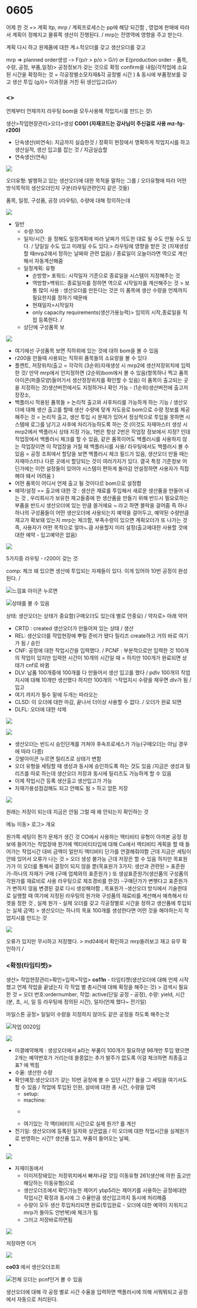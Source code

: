 # 0605

어제 한 것  =&gt; 계획 ltp, mrp / 계획프로세스는 pp에 해당 되긴함 , 영업에 판매에 따라서 계획이 정해지고 물류쪽 생산이 진행된다. / mrp는 전영역에 영향을 주고 받는다. 

계획 다시 하고 완제품에 대한 계ㅗ힉오더를 갖고 생산오더를 갖고 

mrp =&gt; planned order생성 -&gt; F\(p/r &gt; p/o &gt; G/r\) or  E\(production order  - 품목, 수량, 공정, 부품,일정\)&gt; 공정정보가 갖는 것으로 확정 confirm을 내림\(각작업에 소요된 시간을 확정하는 것  = 각공정별소모자재&각 공정별 시간 \) & 동시에 부품정보를 갖고 생산 투입 \(g/i\)&gt; 이과정을 거친 뒤 생산입고\(G/r\)



### &lt;&gt;

언제부터 언제까지 라우팅  bom을 모두사용해 작업지시를 만드는 것\

생산&gt;작업현장관리&gt;오더&gt;생성 **CO01 \(자재코드는 강사님이 주신걸로 사용 mz-fg-r200\)**

* 단속생산\(비연속\): 지금까지 실습한것 / 정확히 현장에서 명확하게 작업지시를 하고 생산실적, 생산 입고를 잡는 것 / 지금실습할 
* 연속생산\(연속\)

![](../../../.gitbook/assets/image%20%2894%29.png)

오더유형: 발행하고 있는 생산오더에 대한 목적을 말하는 그룹 / 오더유형에 따라 어떤 방식목적의 생산오더인지 구분\(라우팅관련인지 같은 것들\)

품목, 일정, 구성품, 공정 \(라우팅\), 수량에 대해 정의하는데

![](../../../.gitbook/assets/image%20%28118%29.png)

* 일반
  * 수량:100
  * 일자/시간: 을 정해도 일정계획에 따라 날짜가 의도한 대로 될 수도 안될 수도 있다. / 당일일 수도 있고 미래일 수도 있다.&gt; 라우팅에 영향을 받은 것 \(자재생성할 때mrp2에서 정하는 날짜와 관련 없음\) / 종료일이 오늘이라면 역으로 계산해서 자동계산해줌 
  * 일정계획: 유형
    * 순방향&gt; 포워드: 시작일자 기준으로 종료일을 시스템이 지정해주는 것
    * 역방향&gt;백워드: 종료일자를 정하면 역으로 시작일자를 계산해주는 것 &gt; 보통 많이 사용 : 생산오더를 만든다는 것은 이 품목에 생산 수량을 언제까지 필요한지를 정하기 때문에 
    * 현재일자&gt;시작일자
    * only capacity requirements\(생산가용능력\)&gt; 임의의 시작,종료일을 직접 등록한다. / 
  * 상단에 구성품목 보

![](../../../.gitbook/assets/image%20%28104%29.png)

* 여기에선 구성품목 보면 직하위에 있는 것에 대하 bom을  볼 수 있음
* r200을 만들때 사용되는 직하위 품목들의 소요량을 볼 수 있다
* 플랜트, 저장위치\(출고 = 각각의 \(3순위\)자재생성 시 mrp2에 생산저장위치에 입력한 것/ 만약 mrp에서 안지정하면 \(2순위\)bom에서 볼 수 있음\(항목하나 찍고 품목아이콘\(퍼즐모양\)들어가서 생산정장위치를 확인할 수 있음\) 이 품목이 출고되는 곳을 지정하는 것\)생산버전에서도 지정하거나 확인 가능 - \(1순위\)생산버전에 출고저장장소, 
* 백플러시 적용된 품목들 &gt; 논리적 출고와 사후처리를 가능하게 하는 기능 / 생산오더에 대해 생산 출고를 할때 생산 수량에 맞게 자도응로 bom으로 수량 정보를 제공해주는 것 = 논리적 출고, 생산 투입 시 문제가 있어서 정상적으로 투입을 못하면 시스템에 로그를 남기고 사후에 처리가능하도록 하는 것 \(이것도 자재마스터 생성 시 mrp2에서 백플러시 상태 지정 가능, 1번은 항상 2번은 작업장 정보에서 지정? 인데 작업장에서 백플러시 체크를 할 수 있음, 같은 품목이어도 백플러시를 사용하지 않는 작업장이면 이 작업장을 거칠 때 백플러시를 사용/ 라우팅에서도 백플러시 볼 수 있음 = 공정 조회에서  할당을 보면 백플러시 체크 필드가 있음, 생산오더 만들 때는 자재마스터나 다른 곳에서 할당되는 것이 여러가지가 있다. 결국 특정 기준정보 어딘가에는 이런 설정들이 있어야 시스템이 편하게 돌아감 안설정하면 사용자가 직접해야 돼서 어려움 \)
* 어떤 품목이 어디서 언제 출고 될 것이다르 bom으로 설정함
* 예약/설정 == 출고에 대한 것 : 생산은 재료를 투입해서 새로운 생산품을 만들어 내는 것 , 우리회사가 보유한 재고들중에 한 생산품을 만들기 위해 반드시 필요로하는 부품을 반드시 생산오더에 있는 만큼 쓸거에요 ~ 라고 하면 블락을 걸어줌 즉 하나하나의 구성품들이 어떤 생산오더에 사용되는지 예약을 걸어두고, 예약된 수량만큼 재고가 확보돼 있는지 mrp는 체크함, 부족수량이 있으면 계획오더가 또 나가는 것 즉, 사용자가 어떤 목적으로 얼마ㄴ큼 사용할지 미리 설정\(출고에대한 사용할 것에 대한 예약 - 입고예약은 없음\)

![](../../../.gitbook/assets/image%20%28111%29.png)

5가지중 라우팅  - r200이 갖는 것 

comp: 체크 돼 있으면 생산에 투입되는 자재들이 있다. 이게 있어야 10번 공정이 완성된다. / 

![&#xB290;&#xB08C;&#xD45C; &#xC544;&#xC774;&#xCF58; &#xB204;&#xB974;&#xBA74; ](../../../.gitbook/assets/image%20%28103%29.png)

![&#xC0C1;&#xD0DC;&#xB97C; &#xBCFC; &#xC218; &#xC788;&#xC74C;](../../../.gitbook/assets/image%20%28117%29.png)

상태: 생산오더는 상태가 중요함\(구매오더도 있는데 별로 안중요\) / 약자로&gt;  아래 약어

* CRTD : created 생산오더가 만들어져 있는 상태 / 생산
* REL: 생산오더를 작업현장에 뿌릴 준비가 됐다 릴리즈 create하고 거의 바로 여기가 됨 / 승인
* CNF: 공정에 대한 작업시간을 입력했다. / PCNF : 부분적으로만 입력한 것 100개의 작업이 있지만 입력한 시간이 10개의 시간일 때 = 하지만 100개가 완료되면 상태가 cnf로 바뀜
* DLV: 납품 100개중에 100개를 다 만들어서 생산 입고를 했다 / pdlv 100개의 작업지시에 대해 10개만 생산했다 하지만 100개의 ㄱ작업지시 수량을 채우면 dlv가 됨 / 입고
* 여기 까지가 필수 밑에 두개는 따라오는 
* CLSD: 이 오더에 대한 마감, 끝나서 더이상 사용할 수 없다. / 오더가 완료 되면 
* DLFL: 오더에 대한 삭제 

![](../../../.gitbook/assets/image%20%28108%29.png)

![](../../../.gitbook/assets/image%20%2895%29.png)

* 생산오더는 반드시 승인단계를 거쳐야 후속프로세스가 가능\(구매오더는 아님 경우에 따라 다름\)
* 깃발아이콘 누르면 릴리즈로 상태가 변함
* 오더 유형을 세팅할 때 생성과 동시에 승인하도록 하는 것도 있음 /지금은 생성과 릴리즈를 따로 하는데 생산오더 저장과 동시에 릴리즈도 가능하게 할 수 있음
* 이제 작업시간 등록 생산출고 생산입고가 가능
* 자재가용성점검해도 되고 안해도 됨  &gt; 하고 암튼 저장 

![](../../../.gitbook/assets/image%20%28115%29.png)

원래는 저장이 되는데 지금은 안됨 그럴 때 왜 안되는지 확인하는 것 

메뉴 이동&gt; 로그&gt; 개요

원가쪽 세팅이 뭔가 문제가 생긴 것 CO에서 사용하는 액티비티 유형이 아까본 공정 정보에 들어가는 작업장에 원가에 엑티비티타입에 대해 Co에서 엑티비티 계획을 할 때 들어가는 작업시간 대비 금액이 얼만지 액티비티 단가를 연결해줘야함 근데 지금은 세팅이 안돼 있어서 오류가 나는 것 &gt; 오더 생성 불가능 근데 저장은 할 수 있음 하지만 목표원가가 이 오더를 통해서 결정이 되지 않을 뿐\(목표원가 3가지: 생산과 관련된 &gt; 표준원가-하나의 자재가 구매 \(구매 업체와의 표준원가 \) 또 생삼표준원가\(생산품의 구성품의 각원가를 재료비로 사용 라우팅으로 제조경비를 한것\) -구매단가가 변햇다고 표준원가가 변하지 않음 변경된 걸로 다시 생성해야함 , 목표원가 -생산오더 방식에서 기술한대로 실행할 때 여기에 지정된 라우팅의 원가와 구성품의 재료비를 계산해서 예측해서 타겟을 정한 것  , 실제 원가 - 실제 오더를 갖고 각공정별로 시간을 정하고 생산품에 투입되는 실제 금액\) &gt; 생산오더는 하나의 목표 100개를 생성한다면 어떤 것을 해야하는지 작업지시를 만드는 것

![](../../../.gitbook/assets/image%20%28110%29.png)

오류가 있지만 무시하고 저장했다. &gt; md04에서 확인하고 mrp돌려보고 재고 유무 확인하기 /

### &lt;확정\(타임티켓\)&gt;

생산&gt; 작업현장관리&gt;확인&gt;입력&gt;작업&gt; **co11n** - 타임티켓\(생산오더에 대해 언제 시작했고 언제 작업을 끝냈는지 각 작업 별 총시간에 대해 확정을 해주는 것\) &gt; 검색시 필요한 것 = 오더 번호:ordernumber, 작업: active\(단일 공정 - 공정\), 수량: yield, 시간\(분, 초, 시, 일 등 라우팅에 정의된 시간\), 일자\(언제 했다~ 전기일\) 

마일스톤 공정&gt; 일일이 수량을 지정하지 않아도 같은 공정을 하도록 해주는것

![&#xC791;&#xC5C5; 0020&#xC784; ](../../../.gitbook/assets/image%20%28101%29.png)

![](../../../.gitbook/assets/image%20%28112%29.png)

* 미결예약해제 : 생성오더에서 a라는 부품이 100개가 필요하넫 98개만 투입 됐으면 2개는 예약번호가 거리는데 쓸몽없는 추가 발주가 없도록 이걸 체크하면 최종출고표? 에 찍힘
* 수율: 생산한 수량
* 확인예정:생산오더가 갖는 10번 공정에 볼 수 있던 시간? 들을 그 세팅을 여기서도 할 수 있음 / 작업에 투입된 인원, 설비에 대한 총 시간, 수량을 입력
  * setup: 
  * machine:
  * ~~~
  * 여기있는 각 액티비티의 시간으로 실제 원가? 를 계산
* 전기일: 생산오더에 등록된 일자와 상관없음 / 이 오더에 대한 작업시간을 실제원가로 반영하는 시간? 생산품 입고, 부품이 들어오는 날짜, 
* 
![](../../../.gitbook/assets/image%20%2898%29.png)

* 자재이동에서 
  * 이미저장돼있는 저장위치에서 빠져나갈 것임 이동유형 261\(생산에 의한 출고만 해당하는 이동유형\)으로 
  * 생산오더조에서 확인가능한 제어키 ybp5라는 제어키를 사용하는 공정에대한 작업시간 확정과 동시에 그 수율만큼 생산입고까지 동시에 처리해줌 
  *  수량이 모두 생산 투입처리되면 완료\(투입완료 - 오더에 대한 예약이 지워지고 mrp가 돌아도 안반복\)에 체크가 됨 
  * 그러고 저장바로하면됨 

![](../../../.gitbook/assets/image%20%2896%29.png)

저장하면 이거 

![](../../../.gitbook/assets/image%20%28100%29.png)

**co03** 에서 생산오더조회

![&#xC804;&#xCCB4; &#xC624;&#xB354;&#xB294; pcnf&#xC778;&#xAC70; &#xBCFC; &#xC218; &#xC788;&#xC74C; ](../../../.gitbook/assets/image%20%28113%29.png)

생산오더에 대해 각 공정 별로 시간 수율을 입력하면 백플러시에 의해 서뭐뭐되고 공정에서 자동으로 처리된다. 



